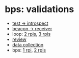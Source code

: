 # bps: validations

- [test -> introspect](./test-introspect.md)
- [beacon -> receiver](./beacon-receiver.md)
- loop: [2 rpis](./loop-2.md), [3 rpis](./loop-3.md)
- [review](./review.md)
- [data collection](./data-collection.md)
- bps: [1 rpi](./bps-1.md), [2 rpis](./bps-2.md)
